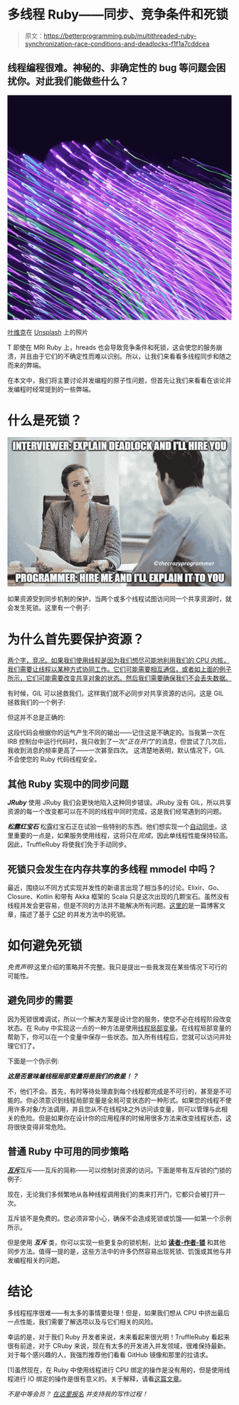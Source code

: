 # 多线程 Ruby——同步、竞争条件和死锁

> 原文：<https://betterprogramming.pub/multithreaded-ruby-synchronization-race-conditions-and-deadlocks-f1f1a7cddcea>

## 线程编程很难。神秘的、非确定性的 bug 等问题会困扰你。对此我们能做些什么？

![](img/634449079600bedbf795fa94d415ca59.png)

[叶维克](https://unsplash.com/@yipvick?utm_source=unsplash&utm_medium=referral&utm_content=creditCopyText)在 [Unsplash](https://unsplash.com/search/photos/fibers?utm_source=unsplash&utm_medium=referral&utm_content=creditCopyText) 上的照片

T 即使在 MRI Ruby 上，hreads 也会导致竞争条件和死锁，这会使您的服务崩溃，并且由于它们的不确定性而难以识别。所以，让我们来看看多线程同步和随之而来的弊端。

在本文中，我们将主要讨论并发编程的原子性问题，但首先让我们来看看在谈论并发编程时经常提到的一些弊端。

# 什么是死锁？

![](img/8457ac9df823f1bfb935e55842a99279.png)

如果资源受到同步机制的保护，当两个或多个线程试图访问同一个共享资源时，就会发生死锁。这里有一个例子:

# 为什么首先要保护资源？

[两个字，竞况。如果我们使用线程是因为我们想尽可能地利用我们的 CPU 内核，我们需要让线程以某种方式协同工作。它们可能需要相互通信，或者如上面的例子所示，它们可能需要改变共享对象的状态。然后我们需要确保我们不会丢失数据。](https://en.wikipedia.org/wiki/Race_condition)

有时候，GIL 可以拯救我们，这样我们就不必同步对共享资源的访问。这是 GIL 拯救我们的一个例子:

但这并不总是正确的:

这段代码会根据你的运气产生不同的输出——记住这是不确定的。当我第一次在 IRB 控制台中运行代码时，我只收到了一次“*正在开门*”的消息，但尝试了几次后，我收到消息的频率更高了——一次甚至四次。
这清楚地表明，默认情况下，GIL 不会使您的 Ruby 代码线程安全。

## 其他 Ruby 实现中的同步问题

***JRuby*** 使用 JRuby 我们会更快地陷入这种同步错误。JRuby 没有 GIL，所以共享资源的每一个改变都可以在不同的线程中同时完成，这是我们经常遇到的问题。

***松露红宝石*** 松露红宝石正在试验一些特别的东西。他们想实现一个[自动同步](http://ssw.jku.at/General/Staff/Daloze/thread-safe-objects.pdf)。这里重要的一点是，如果服务使用线程，这将只在*完成*，因此单线程性能保持较高。因此，TruffleRuby 将使我们免于手动同步。

## 死锁只会发生在内存共享的多线程 mmodel 中吗？

最近，围绕以不同方式实现并发性的新语言出现了相当多的讨论。Elixir、Go、Closure、Kotlin 和带有 Akka 框架的 Scala 只是这次出现的几颗宝石。虽然没有线程并发会更容易，但是不同的方法并不能解决所有问题。[这里的](https://medium.com/@elizarov/deadlocks-in-non-hierarchical-csp-e5910d137cc)是一篇博客文章，描述了基于 [CSP](https://en.wikipedia.org/wiki/Communicating_sequential_processes) 的并发方法中的死锁。

# 如何避免死锁

*免责声明*:这里介绍的策略并不完整。我只是提出一些我发现在某些情况下可行的可能性。

## 避免同步的需要

因为死锁很难调试，所以一个解决方案是设计您的服务，使您不必在线程阶段改变状态。在 Ruby 中实现这一点的一种方法是使用[线程局部变量](http://ruby-doc.org/core-2.6.3/Thread.html#class-Thread-label-Thread+variables+and+scope)。在线程局部变量的帮助下，你可以在一个变量中保存一些状态。加入所有线程后，您就可以访问并处理它们了。

下面是一个伪示例:

***这是否意味着线程局部变量将是我们的救星！？***

不，他们不会。首先，有时等待处理直到每个线程都完成是不可行的，甚至是不可能的。你必须意识到线程局部变量是全局可变状态的一种形式。如果您的线程不使用许多对象/方法调用，并且您从不在线程块之外访问该变量，则可以管理与此相关的危险。但是如果你在设计你的应用程序的时候用很多方法来改变线程状态，这将很快变得非常危险。

## 普通 Ruby 中可用的同步策略

[***互斥***](https://en.wikipedia.org/wiki/Mutual_exclusion)互斥——互斥的简称——可以控制对资源的访问。下面是带有互斥锁的门锁的例子:

现在，无论我们多频繁地从各种线程调用我们的类来打开门，它都只会被打开一次。

互斥锁不是免费的。您必须非常小心，确保不会造成死锁或饥饿——如第一个示例所示。

但是使用 ***互斥*** 类，你可以实现一些更复杂的锁机制，比如 [**读者-作者-锁**](https://en.wikipedia.org/wiki/Readers%E2%80%93writer_lock) 和其他同步方法。值得一提的是，这些方法中的许多仍然容易出现死锁、饥饿或其他与并发编程相关的问题。

# 结论

多线程程序很难——有太多的事情要处理！但是，如果我们想从 CPU 中挤出最后一点性能，我们需要了解选项以及与它们相关的风险。

幸运的是，对于我们 Ruby 开发者来说，未来看起来很光明！TruffleRuby 看起来很有前途，对于 CRuby 来说，现在有太多的开发进入并发领域，很难保持最新。对于每个感兴趣的人，我强烈推荐他们看看 GitHub 镜像和那里的拉请求。

[1]虽然现在，在 Ruby 中使用线程进行 CPU 绑定的操作是没有用的，但是使用线程进行 IO 绑定的操作是很有意义的。关于解释，请看[这篇文章](https://medium.com/swlh/scalable-ruby-concurrency-and-parallelism-explained-68b09a7aeb53)。

*不是中等会员？* [*在这里报名*](https://grnt-grdwhl.medium.com/membership) *并支持我的写作过程！*